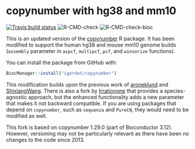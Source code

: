 # copynumber with hg38 and mm10

<!-- badges: start -->
[![Travis build status](https://travis-ci.org/igordot/copynumber.svg?branch=master)](https://travis-ci.org/igordot/copynumber)
![R-CMD-check](https://github.com/igordot/copynumber/workflows/R-CMD-check/badge.svg)
![R-CMD-check-bioc](https://github.com/igordot/copynumber/workflows/R-CMD-check-bioc/badge.svg)
<!-- badges: end -->

This is an updated version of the [copynumber](http://bioconductor.org/packages/release/bioc/html/copynumber.html) R package. It has been modified to support the human hg38 and mouse mm10 genome builds (`assembly` parameter in `aspcf`, `multipcf`, `pcf`, and `winsorize` functions).

You can install the package from GitHub with:

```r
BiocManager::install("igordot/copynumber")
```

This modification builds upon the previous work of [aroneklund](https://github.com/aroneklund/copynumber) and [ShixiangWang](https://github.com/ShixiangWang/copynumber). There is also a fork by [Irrationone](https://github.com/Irrationone/copynumber) that provides a species-agnostic approach, but the enhanced functionality adds a new parameter that makes it not backward compatible. If you are using packages that depend on `copynumber`, such as `sequenza` and `PureCN`, they would need to be modified as well.

This fork is based on copynumber 1.29.0 (part of Bioconductor 3.12). However, versioning may not be particularly relevant as there have been no changes to the code since 2013.
